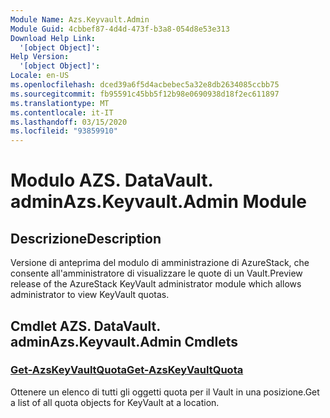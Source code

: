 ```yaml
---
Module Name: Azs.Keyvault.Admin
Module Guid: 4cbbef87-4d4d-473f-b3a8-054d8e53e313
Download Help Link:
  '[object Object]': 
Help Version:
  '[object Object]': 
Locale: en-US
ms.openlocfilehash: dced39a6f5d4acbebec5a32e8db2634085ccbb75
ms.sourcegitcommit: fb95591c45bb5f12b98e0690938d18f2ec611897
ms.translationtype: MT
ms.contentlocale: it-IT
ms.lasthandoff: 03/15/2020
ms.locfileid: "93859910"
---
```

# <span data-ttu-id="0b665-101">Modulo AZS. DataVault. admin</span><span class="sxs-lookup"><span data-stu-id="0b665-101">Azs.Keyvault.Admin Module</span></span>
## <span data-ttu-id="0b665-102">Descrizione</span><span class="sxs-lookup"><span data-stu-id="0b665-102">Description</span></span>
<span data-ttu-id="0b665-103">Versione di anteprima del modulo di amministrazione di AzureStack, che consente all'amministratore di visualizzare le quote di un Vault.</span><span class="sxs-lookup"><span data-stu-id="0b665-103">Preview release of the AzureStack KeyVault administrator module which allows administrator to view KeyVault quotas.</span></span> 

## <span data-ttu-id="0b665-104">Cmdlet AZS. DataVault. admin</span><span class="sxs-lookup"><span data-stu-id="0b665-104">Azs.Keyvault.Admin Cmdlets</span></span>
### [<span data-ttu-id="0b665-105">Get-AzsKeyVaultQuota</span><span class="sxs-lookup"><span data-stu-id="0b665-105">Get-AzsKeyVaultQuota</span></span>](Get-AzsKeyVaultQuota.md)
<span data-ttu-id="0b665-106">Ottenere un elenco di tutti gli oggetti quota per il Vault in una posizione.</span><span class="sxs-lookup"><span data-stu-id="0b665-106">Get a list of all quota objects for KeyVault at a location.</span></span>

